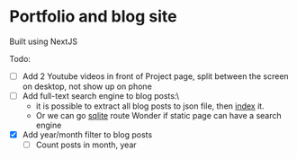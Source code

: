 # Portfolio and blog site
Built using NextJS

Todo:
- [ ] Add 2 Youtube videos in front of Project page, split between the screen on desktop,
not show up on phone 
- [ ] Add full-text search engine to blog posts:\
  - it is possible to extract all blog posts to json file, then [index](lunrjs.com) it.
  - Or we can go [sqlite](https://sql.js.org/#/) route
Wonder if static page can have a search engine
- [x] Add year/month filter to blog posts
  - [ ] Count posts in month, year